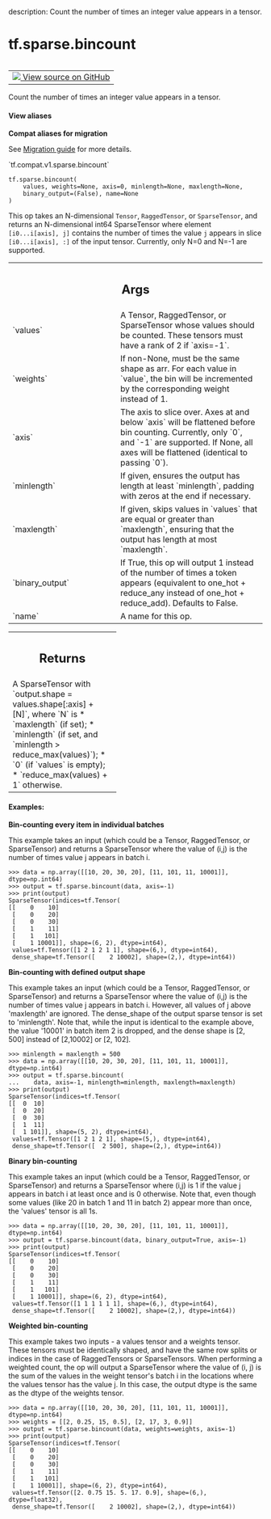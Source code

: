 description: Count the number of times an integer value appears in a tensor.

<div itemscope itemtype="http://developers.google.com/ReferenceObject">
<meta itemprop="name" content="tf.sparse.bincount" />
<meta itemprop="path" content="Stable" />
</div>

# tf.sparse.bincount

<!-- Insert buttons and diff -->

<table class="tfo-notebook-buttons tfo-api nocontent" align="left">
<td>
  <a target="_blank" href="https://github.com/tensorflow/tensorflow/blob/r2.3/tensorflow/python/ops/bincount_ops.py#L254-L451">
    <img src="https://www.tensorflow.org/images/GitHub-Mark-32px.png" />
    View source on GitHub
  </a>
</td>
</table>



Count the number of times an integer value appears in a tensor.

<section class="expandable">
  <h4 class="showalways">View aliases</h4>
  <p>
<b>Compat aliases for migration</b>
<p>See
<a href="https://www.tensorflow.org/guide/migrate">Migration guide</a> for
more details.</p>
<p>`tf.compat.v1.sparse.bincount`</p>
</p>
</section>

<pre class="devsite-click-to-copy prettyprint lang-py tfo-signature-link">
<code>tf.sparse.bincount(
    values, weights=None, axis=0, minlength=None, maxlength=None,
    binary_output=(False), name=None
)
</code></pre>



<!-- Placeholder for "Used in" -->

This op takes an N-dimensional `Tensor`, `RaggedTensor`, or `SparseTensor`,
and returns an N-dimensional int64 SparseTensor where element
`[i0...i[axis], j]` contains the number of times the value `j` appears in
slice `[i0...i[axis], :]` of the input tensor.  Currently, only N=0 and
N=-1 are supported.

<!-- Tabular view -->
 <table class="responsive fixed orange">
<colgroup><col width="214px"><col></colgroup>
<tr><th colspan="2"><h2 class="add-link">Args</h2></th></tr>

<tr>
<td>
`values`
</td>
<td>
A Tensor, RaggedTensor, or SparseTensor whose values should be
counted. These tensors must have a rank of 2 if `axis=-1`.
</td>
</tr><tr>
<td>
`weights`
</td>
<td>
If non-None, must be the same shape as arr. For each value in
`value`, the bin will be incremented by the corresponding weight instead
of 1.
</td>
</tr><tr>
<td>
`axis`
</td>
<td>
The axis to slice over. Axes at and below `axis` will be flattened
before bin counting. Currently, only `0`, and `-1` are supported. If None,
all axes will be flattened (identical to passing `0`).
</td>
</tr><tr>
<td>
`minlength`
</td>
<td>
If given, ensures the output has length at least `minlength`,
padding with zeros at the end if necessary.
</td>
</tr><tr>
<td>
`maxlength`
</td>
<td>
If given, skips values in `values` that are equal or greater than
`maxlength`, ensuring that the output has length at most `maxlength`.
</td>
</tr><tr>
<td>
`binary_output`
</td>
<td>
If True, this op will output 1 instead of the number of times
a token appears (equivalent to one_hot + reduce_any instead of one_hot +
reduce_add). Defaults to False.
</td>
</tr><tr>
<td>
`name`
</td>
<td>
A name for this op.
</td>
</tr>
</table>



<!-- Tabular view -->
 <table class="responsive fixed orange">
<colgroup><col width="214px"><col></colgroup>
<tr><th colspan="2"><h2 class="add-link">Returns</h2></th></tr>
<tr class="alt">
<td colspan="2">
A SparseTensor with `output.shape = values.shape[:axis] + [N]`, where `N` is
* `maxlength` (if set);
* `minlength` (if set, and `minlength > reduce_max(values)`);
* `0` (if `values` is empty);
* `reduce_max(values) + 1` otherwise.
</td>
</tr>

</table>



#### Examples:



**Bin-counting every item in individual batches**

This example takes an input (which could be a Tensor, RaggedTensor, or
SparseTensor) and returns a SparseTensor where the value of (i,j) is the
number of times value j appears in batch i.

```
>>> data = np.array([[10, 20, 30, 20], [11, 101, 11, 10001]], dtype=np.int64)
>>> output = tf.sparse.bincount(data, axis=-1)
>>> print(output)
SparseTensor(indices=tf.Tensor(
[[    0    10]
 [    0    20]
 [    0    30]
 [    1    11]
 [    1   101]
 [    1 10001]], shape=(6, 2), dtype=int64),
 values=tf.Tensor([1 2 1 2 1 1], shape=(6,), dtype=int64),
 dense_shape=tf.Tensor([    2 10002], shape=(2,), dtype=int64))
```

**Bin-counting with defined output shape**

This example takes an input (which could be a Tensor, RaggedTensor, or
SparseTensor) and returns a SparseTensor where the value of (i,j) is the
number of times value j appears in batch i. However, all values of j
above 'maxlength' are ignored. The dense_shape of the output sparse tensor
is set to 'minlength'. Note that, while the input is identical to the
example above, the value '10001' in batch item 2 is dropped, and the
dense shape is [2, 500] instead of [2,10002] or [2, 102].

```
>>> minlength = maxlength = 500
>>> data = np.array([[10, 20, 30, 20], [11, 101, 11, 10001]], dtype=np.int64)
>>> output = tf.sparse.bincount(
...    data, axis=-1, minlength=minlength, maxlength=maxlength)
>>> print(output)
SparseTensor(indices=tf.Tensor(
[[  0  10]
 [  0  20]
 [  0  30]
 [  1  11]
 [  1 101]], shape=(5, 2), dtype=int64),
 values=tf.Tensor([1 2 1 2 1], shape=(5,), dtype=int64),
 dense_shape=tf.Tensor([  2 500], shape=(2,), dtype=int64))
```

**Binary bin-counting**

This example takes an input (which could be a Tensor, RaggedTensor, or
SparseTensor) and returns a SparseTensor where (i,j) is 1 if the value j
appears in batch i at least once and is 0 otherwise. Note that, even though
some values (like 20 in batch 1 and 11 in batch 2) appear more than once,
the 'values' tensor is all 1s.

```
>>> data = np.array([[10, 20, 30, 20], [11, 101, 11, 10001]], dtype=np.int64)
>>> output = tf.sparse.bincount(data, binary_output=True, axis=-1)
>>> print(output)
SparseTensor(indices=tf.Tensor(
[[    0    10]
 [    0    20]
 [    0    30]
 [    1    11]
 [    1   101]
 [    1 10001]], shape=(6, 2), dtype=int64),
 values=tf.Tensor([1 1 1 1 1 1], shape=(6,), dtype=int64),
 dense_shape=tf.Tensor([    2 10002], shape=(2,), dtype=int64))
```

**Weighted bin-counting**

This example takes two inputs - a values tensor and a weights tensor. These
tensors must be identically shaped, and have the same row splits or indices
in the case of RaggedTensors or SparseTensors. When performing a weighted
count, the op will output a SparseTensor where the value of (i, j) is the
sum of the values in the weight tensor's batch i in the locations where
the values tensor has the value j. In this case, the output dtype is the
same as the dtype of the weights tensor.

```
>>> data = np.array([[10, 20, 30, 20], [11, 101, 11, 10001]], dtype=np.int64)
>>> weights = [[2, 0.25, 15, 0.5], [2, 17, 3, 0.9]]
>>> output = tf.sparse.bincount(data, weights=weights, axis=-1)
>>> print(output)
SparseTensor(indices=tf.Tensor(
[[    0    10]
 [    0    20]
 [    0    30]
 [    1    11]
 [    1   101]
 [    1 10001]], shape=(6, 2), dtype=int64),
 values=tf.Tensor([2. 0.75 15. 5. 17. 0.9], shape=(6,), dtype=float32),
 dense_shape=tf.Tensor([    2 10002], shape=(2,), dtype=int64))
```